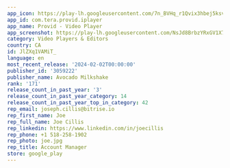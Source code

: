 ```yaml
---
app_icon: https://play-lh.googleusercontent.com/7n_BVHq_r1Qvix3hbej5ksvAWhX8AcED__pjVOydg_XySB51FRII0bjbQZ5COiZm_So
app_id: com.tera.provid.iplayer
app_name: Provid - Video Player
app_screenshot: https://play-lh.googleusercontent.com/NsJd8BrbzYRxGV1X7Zdnw9xkevmwJPHwDzpnfoc6qiSPYhGGDvropoy2juyu3ki9rZA
category: Video Players & Editors
country: CA
id: JlZXq1VAMiT_
language: en
most_recent_release: '2024-02-02T00:00:00'
publisher_id: '3059222'
publisher_name: Avocado Milkshake
rank: '171'
release_count_in_past_year: '3'
release_count_in_past_year_category: 14
release_count_in_past_year_top_in_category: 42
rep_email: joseph.cillis@bitrise.io
rep_first_name: Joe
rep_full_name: Joe Cillis
rep_linkedin: https://www.linkedin.com/in/joecillis
rep_phone: +1 518-258-1902
rep_photo: joe.jpg
rep_title: Account Manager
store: google_play
---
```

